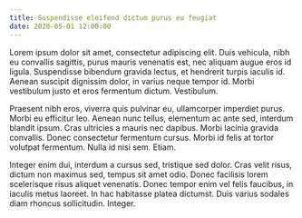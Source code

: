 ```yaml
---
title: Suspendisse eleifend dictum purus eu feugiat
date: 2020-05-01 12:00:00
---
```


Lorem ipsum dolor sit amet, consectetur adipiscing elit. Duis vehicula, nibh eu convallis sagittis, purus mauris venenatis est, nec aliquam augue eros id ligula. Suspendisse bibendum gravida lectus, et hendrerit turpis iaculis id. Aenean suscipit dignissim dolor, in varius neque tempor id. Morbi vestibulum justo et eros fermentum dictum. Vestibulum.

Praesent nibh eros, viverra quis pulvinar eu, ullamcorper imperdiet purus. Morbi eu efficitur leo. Aenean nunc tellus, elementum ac ante sed, interdum blandit ipsum. Cras ultricies a mauris nec dapibus. Morbi lacinia gravida convallis. Donec consectetur fermentum cursus. Morbi id felis at tortor volutpat fermentum. Nulla id nisi sem. Etiam.

Integer enim dui, interdum a cursus sed, tristique sed dolor. Cras velit risus, dictum non maximus sed, tempus sit amet odio. Donec facilisis lorem scelerisque risus aliquet venenatis. Donec tempor enim vel felis faucibus, in iaculis metus laoreet. In hac habitasse platea dictumst. Duis varius sodales diam rhoncus sollicitudin. Integer.
